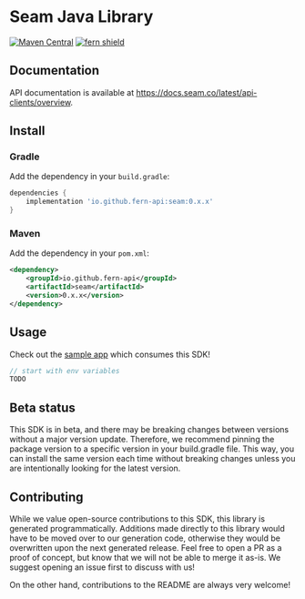 # Seam Java Library

[![Maven Central](https://img.shields.io/maven-central/v/io.github.fern-api/seam)](https://central.sonatype.dev/artifact/io.github.fern-api/seam/0.0.12/versions) 
[![fern shield](https://img.shields.io/badge/%F0%9F%8C%BF-SDK%20generated%20by%20Fern-brightgreen)](https://github.com/fern-api/fern)

## Documentation

API documentation is available at https://docs.seam.co/latest/api-clients/overview.

## Install

### Gradle

Add the dependency in your `build.gradle`:

```groovy
dependencies {
    implementation 'io.github.fern-api:seam:0.x.x'
}
```

### Maven

Add the dependency in your `pom.xml`:

```xml
<dependency>
    <groupId>io.github.fern-api</groupId>
    <artifactId>seam</artifactId>
    <version>0.x.x</version>
</dependency>
```

## Usage

Check out the [sample app](.sample-app/app.java) which consumes this SDK!

```java
// start with env variables
TODO
```

## Beta status

This SDK is in beta, and there may be breaking changes between versions without a major version update. Therefore, we recommend pinning the package version to a specific version in your build.gradle file. This way, you can install the same version each time without breaking changes unless you are intentionally looking for the latest version.

## Contributing

While we value open-source contributions to this SDK, this library is generated programmatically. Additions made directly to this library would have to be moved over to our generation code, otherwise they would be overwritten upon the next generated release. Feel free to open a PR as a proof of concept, but know that we will not be able to merge it as-is. We suggest opening an issue first to discuss with us!

On the other hand, contributions to the README are always very welcome!
